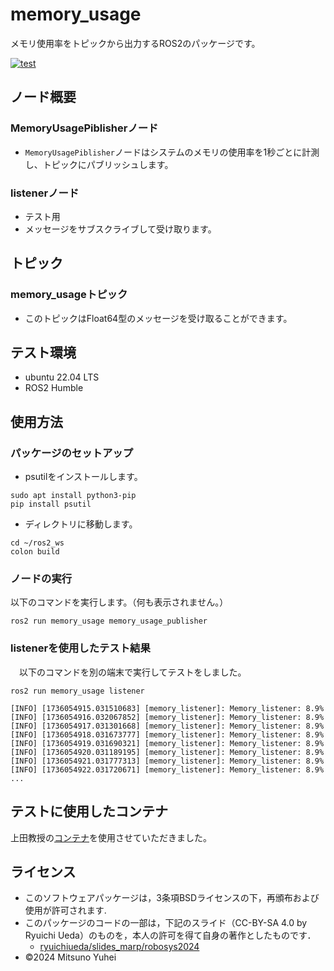 # memory_usage
メモリ使用率をトピックから出力するROS2のパッケージです。

[![test](https://github.com/1137yuhei/Memory_Usage/actions/workflows/test.yml/badge.svg)](https://github.com/1137yuhei/Memory_Usage/actions/workflows/test.yml)

##  ノード概要

###  MemoryUsagePiblisherノード

- ```MemoryUsagePiblisher```ノードはシステムのメモリの使用率を1秒ごとに計測し、トピックにパブリッシュします。

###  listenerノード

- テスト用
- メッセージをサブスクライブして受け取ります。

##  トピック

###  memory_usageトピック

- このトピックはFloat64型のメッセージを受け取ることができます。

## テスト環境

- ubuntu 22.04 LTS
- ROS2 Humble

## 使用方法

### パッケージのセットアップ

- psutilをインストールします。
```
sudo apt install python3-pip
pip install psutil
```
- ディレクトリに移動します。
```
cd ~/ros2_ws
colon build
```
###  ノードの実行

  以下のコマンドを実行します。（何も表示されません。）

```
ros2 run memory_usage memory_usage_publisher
```

###  listenerを使用したテスト結果
　以下のコマンドを別の端末で実行してテストをしました。
```
ros2 run memory_usage listener
```
```
[INFO] [1736054915.031510683] [memory_listener]: Memory_listener: 8.9%
[INFO] [1736054916.032067852] [memory_listener]: Memory_listener: 8.9%
[INFO] [1736054917.031301668] [memory_listener]: Memory_listener: 8.9%
[INFO] [1736054918.031673777] [memory_listener]: Memory_listener: 8.9%
[INFO] [1736054919.031690321] [memory_listener]: Memory_listener: 8.9%
[INFO] [1736054920.031189195] [memory_listener]: Memory_listener: 8.9%
[INFO] [1736054921.031777313] [memory_listener]: Memory_listener: 8.9%
[INFO] [1736054922.031720671] [memory_listener]: Memory_listener: 8.9%
...
```
## テストに使用したコンテナ  
上田教授の[コンテナ](https://hub.docker.com/repository/docker/ryuichiueda/ubuntu22.04-ros2)を使用させていただきました。
## ライセンス
- このソフトウェアパッケージは，3条項BSDライセンスの下，再頒布および使用が許可されます.
- このパッケージのコードの一部は，下記のスライド（CC-BY-SA 4.0 by Ryuichi Ueda）のものを，本人の許可を得て自身の著作としたものです．
    - [ryuichiueda/slides_marp/robosys2024](https://github.com/ryuichiueda/slides_marp/tree/master/robosys2024)
- ©2024 Mitsuno Yuhei
